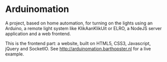 Arduinomation
=============

A project, based on home automation, for turning on the lights using an Arduino, a remote light system like KlikAanKlikUit or ELRO, a NodeJS server application and a web frontend.

This is the frontend part: a website, built on HTML5, CSS3, Javascript, jQuery and SocketIO.
See http://arduinomation.barthopster.nl for a live example.
